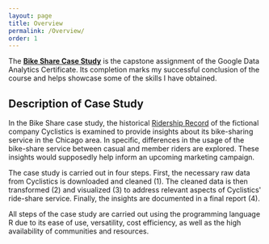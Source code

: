 ```yaml
---
layout: page
title: Overview
permalink: /Overview/
order: 1
---
```


The **[Bike Share Case Study](https://phucminhle93.github.io/GPC_Case-Study-1/)** is the capstone assignment of the Google Data Analytics Certificate. Its completion marks my successful conclusion of the course and helps showcase some of the skills I have obtained.

## Description of Case Study

In the Bike Share case study, the historical [Ridership Record](https://divvy-tripdata.s3.amazonaws.com/index.html) of the fictional company Cyclistics is examined to provide insights about its bike-sharing service in the Chicago area. In specific, differences in the usage of the bike-share service between casual and member riders are explored. These insights would supposedly help inform an upcoming marketing campaign.

The case study is carried out in four steps. First, the necessary raw data from Cyclistics is downloaded and cleaned (1). The cleaned data is then transformed (2) and visualized (3) to address relevant aspects of Cyclistics' ride-share service. Finally, the insights are documented in a final report (4).

All steps of the case study are carried out using the programming language R due to its ease of use, versatility, cost efficiency, as well as the high availability of communities and resources.